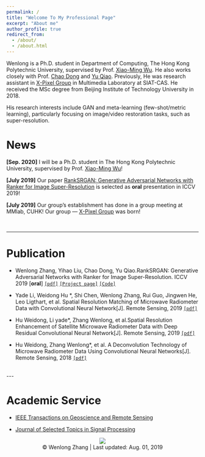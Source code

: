 ```yaml
---
permalink: /
title: "Welcome To My Professional Page"
excerpt: "About me"
author_profile: true
redirect_from: 
  - /about/
  - /about.html
---
```


Wenlong is a Ph.D. student in Department of Computing, The Hong Kong Polytechnic University, supervised by Prof. [Xiao-Ming Wu](http://www4.comp.polyu.edu.hk/~csxmwu/). He also works closely with Prof. [Chao Dong](https://scholar.google.com/citations?hl=zh-CN&user=OSDCB0UAAAAJ) and [Yu Qiao](http://mmlab.siat.ac.cn/team). Previously, He was research assistant in [X-Pixel Group](http://xpixel.group/index) in Multimedia Laboratory at SIAT-CAS. He received the MSc degree from Beijing Institute of Technology University in 2018.

His research interests include GAN and meta-learning (few-shot/metric learning), particularly focusing on image/video restoration tasks, such as super-resolution.
<br>

News
======
**[Sep. 2020]** I will be a Ph.D. student in The Hong Kong Polytechnic University, supervised by Prof. [Xiao-Ming Wu](http://www4.comp.polyu.edu.hk/~csxmwu/)!

**[July 2019]** Our paper [RankSRGAN: Generative Adversarial Networks with Ranker for Image Super-Resolution](https://arxiv.org/abs/1908.06382)  is selected as **oral** presentation in ICCV 2019!

**[July 2019]** Our group’s establishment has done in a group meeting at MMlab, CUHK! Our group — [X-Pixel Group](http://xpixel.group/index) was born!

<br>

---


Publication
======
* Wenlong Zhang, Yihao Liu, Chao Dong, Yu Qiao.RankSRGAN: Generative Adversarial Networks with Ranker
for Image Super-Resolution. ICCV 2019 [**oral**] [`[pdf]`](https://arxiv.org/abs/1908.06382) [`[Project page]`](https://wenlongzhang0724.github.io/Projects/RankSRGAN) [`[Code]`](https://github.com/WenlongZhang0724/RankSRGAN)

* Yade Li, Weidong Hu *, Shi Chen, Wenlong Zhang, Rui Guo, Jingwen He, 
Leo Ligthart, et al. Spatial Resolution Matching of Microwave Radiometer Data with 
Convolutional Neural Network[J]. Remote Sensing, 2019 [`[pdf]`](https://www.mdpi.com/2072-4292/11/20/2432/htm)

* Hu Weidong, Li yade*, Zhang Wenlong, et al.Spatial Resolution Enhancement of Satellite
Microwave Radiometer Data with Deep Residual Convolutional Neural Network[J]. Remote
Sensing, 2019 [`[pdf]`](https://www.mdpi.com/2072-4292/11/7/771)

* Hu Weidong, Zhang Wenlong*, et al. A Deconvolution Technology of Microwave Radiometer
Data Using Convolutional Neural Networks[J]. Remote Sensing, 2018 [`[pdf]`](https://www.mdpi.com/2072-4292/10/2/275)

<br>
---

Academic Service
======
* [IEEE Transactions on Geoscience and Remote Sensing](https://ieeexplore.ieee.org/xpl/RecentIssue.jsp?punumber=36)

* [Journal of Selected Topics in Signal Processing](https://ieeexplore.ieee.org/xpl/RecentIssue.jsp?punumber=4200690)

<body>
<center>
<a href='https://clustrmaps.com/site/1au09'  title='Visit tracker'><img src='//clustrmaps.com/map_v2.png?cl=ffffff&w=300&t=tt&d=fvH7zH9jgGaRu_Ln0ax1mxLe9YfiD0GRcfq6CbjruhQ&co=2d78ad&ct=ffffff'/></a>
</center>  
<body>
<center>
© Wenlong Zhang | Last updated: Aug. 01, 2019
</center>  
